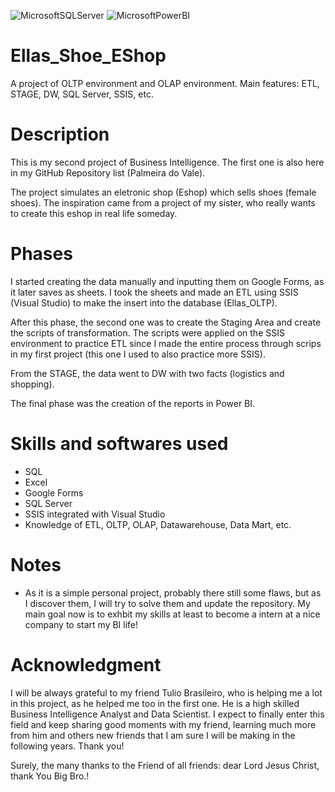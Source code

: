 ![MicrosoftSQLServer](https://img.shields.io/badge/Microsoft%20SQL%20Sever-CC2927?style=for-the-badge&logo=microsoft%20sql%20server&logoColor=white)
![MicrosoftPowerBI](https://img.shields.io/badge/PowerBI-F2C811?style=for-the-badge&logo=Power%20BI&logoColor=white)


# Ellas_Shoe_EShop
A project of OLTP environment and OLAP environment. Main features: ETL, STAGE, DW, SQL Server, SSIS, etc.

# Description

This is my second project of Business Intelligence. The first one is also here in my GitHub Repository list (Palmeira do Vale).

The project simulates an eletronic shop (Eshop) which sells shoes (female shoes). The inspiration came from a project of my sister, who really wants to create this eshop
in real life someday. 

# Phases

I started creating the data manually and inputting them on Google Forms, as it later saves as sheets. I took the sheets and made an ETL using SSIS (Visual Studio) to make the insert into the database (Ellas_OLTP).

After this phase, the second one was to create the Staging Area and create the scripts of transformation. The scripts were applied on the SSIS environment to practice ETL
since I made the entire process through scrips in my first project (this one I used to also practice more SSIS). 

From the STAGE, the data went to DW with two facts (logistics and shopping). 

The final phase was the creation of the reports in Power BI.

# Skills and softwares used

- SQL
- Excel
- Google Forms
- SQL Server
- SSIS integrated with Visual Studio
- Knowledge of ETL, OLTP, OLAP, Datawarehouse, Data Mart, etc.

# Notes

- As it is a simple personal project, probably there still some flaws, but as I discover them, I will try to solve them and update the repository. My main goal now is to exhbit my skills at least to become a intern at a nice company to start my BI life! 

# Acknowledgment

I will be always grateful to my friend Tulio Brasileiro, who is helping me a lot in this project, as he helped me too in the first one. He is a high skilled Business Intelligence Analyst and Data Scientist. I expect to finally enter this field and keep sharing good moments with my friend, learning much more from him and others new friends that I am sure I will be making in the following years. Thank you!

Surely, the many thanks to the Friend of all friends: dear Lord Jesus Christ, thank You Big Bro.!
	


